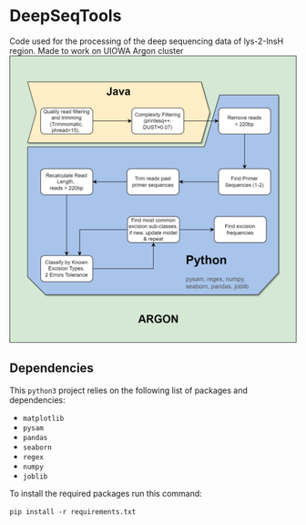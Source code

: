 # DeepSeqTools
Code used for the processing of the deep sequencing data of lys-2-InsH region. Made to work on UIOWA Argon cluster
![](https://github.com/malkovalab/DeepSeqTools/blob/main/deepSeqPipeline.png)

## Dependencies

This `python3` project relies on the following list of packages and dependencies:
- `matplotlib`
- `pysam`
- `pandas`
- `seaborn`
- `regex`
- `numpy`
- `joblib`

To install the required packages run this command:

`pip install -r requirements.txt`
